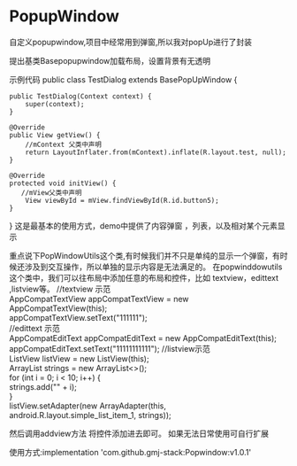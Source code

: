 # PopupWindow
自定义popupwindow,项目中经常用到弹窗,所以我对popUp进行了封装

提出基类Basepopupwindow加载布局，设置背景有无透明

示例代码
public class TestDialog extends BasePopUpWindow {

    public TestDialog(Context context) {
        super(context);
    }

    @Override
    public View getView() {
        //mContext 父类中声明
        return LayoutInflater.from(mContext).inflate(R.layout.test, null);
    }

    @Override
    protected void initView() {
       //mView父类中声明
        View viewById = mView.findViewById(R.id.button5);
    }
}
这是最基本的使用方式，demo中提供了内容弹窗 ，列表，以及相对某个元素显示

重点说下PopWindowUtils这个类,有时候我们并不只是单纯的显示一个弹窗，有时候还涉及到交互操作，所以单独的显示内容是无法满足的。
在popwinddowutils这个类中，我们可以往布局中添加任意的布局和控件，比如 textview，edittext ,listview等。
   //textview 示范                                                                                                                                                                                                                                        
AppCompatTextView appCompatTextView = new AppCompatTextView(this);                                                                       
appCompatTextView.setText("111111");                                                                                                     
  //edittext 示范                                                                                                                                                                                        
AppCompatEditText appCompatEditText = new AppCompatEditText(this);                                                                       
appCompatEditText.setText("11111111111");
   //listview示范                                                                                                                                                                                                                                  
ListView listView = new ListView(this);                                                                                           
ArrayList<String> strings = new ArrayList<>();                                                                                                                                                                             
for (int i = 0; i < 10; i++) {                                                                                             
      strings.add("" + i);                                                                                                                                                                                     
    }                                                                                                                                
 listView.setAdapter(new ArrayAdapter<String>(this, android.R.layout.simple_list_item_1, strings));                                  
  
然后调用addview方法 将控件添加进去即可。
如果无法日常使用可自行扩展

使用方式:implementation 'com.github.gmj-stack:Popwindow:v1.0.1'
        
        
        
        
        
        
        
        
        
